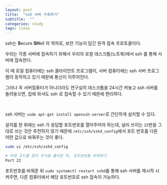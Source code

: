 ```yaml
---
layout: post
title:  "ssh 서버 구축하기"
subtitle:  ""
categories: study
tags: linux
---
```


ssh는 **S**ecure **SH**ell 의 약자로, 보안 기능이 담긴 원격 접속 프로토콜이다.

우리는 각종 서버에 접속하기 위해서 우리의 로컬 데스크톱(노트북)에서 ssh 를 통해 서버에 접속한다.

이 때 로컬 컴퓨터에는 ssh 클라이언트 프로그램이, 서버 컴퓨터에는 ssh 서버 프로그램이 동작하고 있기 때문에 통신이 이루어진다.

그러나 꼭 서버컴퓨터가 아니더라도 연구실의 데스크톱을 24시간 켜놓고 ssh 서버를 돌려놓으면, 집에 와서도 ssh 로 접속할 수 있기 때문에 편리하다.

<br>

ssh 서버는 ```sudo apt-get install openssh-server```로 간단하게 설치할 수 있다.

설치를 한 뒤에는 ssh 가 응답할 포트번호를 열어주어야 하는데, 널리 쓰이는 ```22```번을 그대로 쓰는 것은 추천하지 않기 때문에 ```/etc/ssh/sshd_config```에서 포트 번호를 다른 어떤 값으로 바꿔주는 것이 좋다.

```bash
sudo vi /etc/ssh/sshd_config

# 아래 코드를 찾아 주석을 풀어준 뒤, 포트번호를 바꿔준다.
Port 22
```

포트번호를 바꿔준 뒤 ```sudo systemctl restart sshd```를 통해 ssh 서버를 재시작 시켜주면, 다른 컴퓨터에서 해당 포트번호로 ssh 접속이 가능하다.